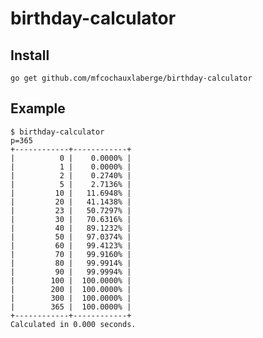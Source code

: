 # birthday-calculator

## Install

`go get github.com/mfcochauxlaberge/birthday-calculator`

## Example

```
$ birthday-calculator
p=365
+------------+------------+
|          0 |    0.0000% |
|          1 |    0.0000% |
|          2 |    0.2740% |
|          5 |    2.7136% |
|         10 |   11.6948% |
|         20 |   41.1438% |
|         23 |   50.7297% |
|         30 |   70.6316% |
|         40 |   89.1232% |
|         50 |   97.0374% |
|         60 |   99.4123% |
|         70 |   99.9160% |
|         80 |   99.9914% |
|         90 |   99.9994% |
|        100 |  100.0000% |
|        200 |  100.0000% |
|        300 |  100.0000% |
|        365 |  100.0000% |
+------------+------------+
Calculated in 0.000 seconds.
```
